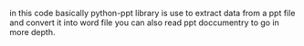 in this code basically python-ppt library is use to extract data from a ppt file and convert it into word file you can also read ppt doccumentry to go in more depth.
